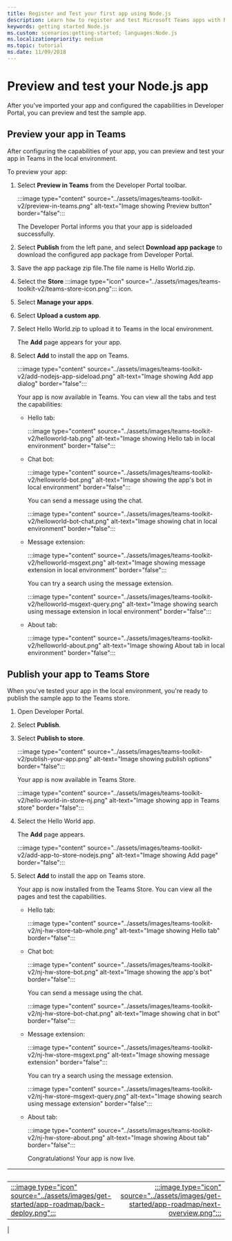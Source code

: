 ```yaml
---
title: Register and Test your first app using Node.js
description: Learn how to register and test Microsoft Teams apps with Node.js
keywords: getting started Node.js
ms.custom: scenarios:getting-started; languages:Node.js
ms.localizationpriority: medium
ms.topic: tutorial
ms.date: 11/09/2018
---
```


# Preview and test your Node.js app

After you've imported your app and configured the capabilities in Developer Portal, you can preview and test the sample app.

## Preview your app in Teams

After configuring the capabilities of your app, you can preview and test your app in Teams in the local environment.

To preview your app:

1. Select **Preview in Teams** from the Developer Portal toolbar.

    :::image type="content" source="../assets/images/teams-toolkit-v2/preview-in-teams.png" alt-text="Image showing Preview button" border="false":::

    The Developer Portal informs you that your app is sideloaded successfully.

1. Select **Publish** from the left pane, and select **Download app package** to download the configured app package from Developer Portal.
1. Save the app package zip file.The file name is Hello World.zip.
1. Select the **Store** :::image type="icon" source="../assets/images/teams-toolkit-v2/teams-store-icon.png"::: icon.
1. Select **Manage your apps**.
1. Select **Upload a custom app**.
1. Select Hello World.zip to upload it to Teams in the local environment.

    The **Add** page appears for your app.

1. Select **Add** to install the app on Teams.

    :::image type="content" source="../assets/images/teams-toolkit-v2/add-nodejs-app-sideload.png" alt-text="Image showing Add app dialog" border="false":::

    Your app is now available in Teams. You can view all the tabs and test the capabilities:

    - Hello tab:

        :::image type="content" source="../assets/images/teams-toolkit-v2/helloworld-tab.png" alt-text="Image showing Hello tab in local environment" border="false":::

    - Chat bot:

        :::image type="content" source="../assets/images/teams-toolkit-v2/helloworld-bot.png" alt-text="Image showing the app's bot in local environment" border="false":::

        You can send a message using the chat.

        :::image type="content" source="../assets/images/teams-toolkit-v2/helloworld-bot-chat.png" alt-text="Image showing chat in local environment" border="false":::

    - Message extension:

        :::image type="content" source="../assets/images/teams-toolkit-v2/helloworld-msgext.png" alt-text="Image showing message extension in local environment" border="false":::

        You can try a search using the message extension.

        :::image type="content" source="../assets/images/teams-toolkit-v2/helloworld-msgext-query.png" alt-text="Image showing search using message extension in local environment" border="false":::

    - About tab:

        :::image type="content" source="../assets/images/teams-toolkit-v2/helloworld-about.png" alt-text="Image showing About tab in local environment" border="false":::

## Publish your app to Teams Store

When you've tested your app in the local environment, you're ready to publish the sample app to the Teams store.

1. Open Developer Portal.
1. Select **Publish**.
1. Select **Publish to store**.

    :::image type="content" source="../assets/images/teams-toolkit-v2/publish-your-app.png" alt-text="Image showing publish options" border="false":::

    Your app is now available in Teams Store.

    :::image type="content" source="../assets/images/teams-toolkit-v2/hello-world-in-store-nj.png" alt-text="Image showing app in Teams store" border="false":::

1. Select the Hello World app.

    The **Add** page appears.

    :::image type="content" source="../assets/images/teams-toolkit-v2/add-app-to-store-nodejs.png" alt-text="Image showing Add page" border="false":::

1. Select **Add** to install the app on Teams store.

    Your app is now installed from the Teams Store. You can view all the pages and test the capabilities.

    - Hello tab:

        :::image type="content" source="../assets/images/teams-toolkit-v2/nj-hw-store-tab-whole.png" alt-text="Image showing Hello tab" border="false":::

    - Chat bot:

        :::image type="content" source="../assets/images/teams-toolkit-v2/nj-hw-store-bot.png" alt-text="Image showing the app's bot" border="false":::

        You can send a message using the chat.

        :::image type="content" source="../assets/images/teams-toolkit-v2/nj-hw-store-bot-chat.png" alt-text="Image showing chat in bot" border="false":::

    - Message extension:

        :::image type="content" source="../assets/images/teams-toolkit-v2/nj-hw-store-msgext.png" alt-text="Image showing message extension" border="false":::

        You can try a search using the message extension.

        :::image type="content" source="../assets/images/teams-toolkit-v2/nj-hw-store-msgext-query.png" alt-text="Image showing search using message extension" border="false":::

    - About tab:

        :::image type="content" source="../assets/images/teams-toolkit-v2/nj-hw-store-about.png" alt-text="Image showing About tab" border="false":::

        Congratulations! Your app is now live.

| &nbsp; | &nbsp; |
|:--- | ---:|
|[:::image type="icon" source="../assets/images/get-started/app-roadmap/back-deploy.png":::](deploy-nodejs-app.md) | [:::image type="icon" source="../assets/images/get-started/app-roadmap/next-overview.png":::](code-samples.md)|
|